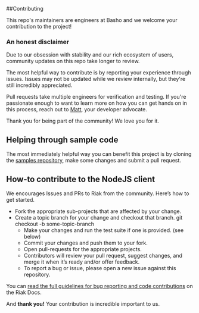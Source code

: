##Contributing

This repo's maintainers are engineers at Basho and we welcome your contribution to the project!

### An honest disclaimer

Due to our obsession with stability and our rich ecosystem of users, community updates on this repo take longer to review. 

The most helpful way to contribute is by reporting your experience through issues. Issues may not be updated while we review internally, but they're still incredibly appreciated.

Pull requests take multiple engineers for verification and testing. If you're passionate enough to want to learn more on how you can get hands on in this process, reach out to [Matt](mailto:mbrender@basho.com), your developer advocate. 

Thank you for being part of the community! We love you for it. 

## Helping through sample code

The most immediately helpful way you can benefit this project is by cloning the [samples repository](https://github.com/basho-labs/riak-nodejs-client-samples/), make some changes and submit a pull request.

## How-to contribute to the NodeJS client

We encourages Issues and PRs to Riak from the community. Here’s how to get started.

* Fork the appropriate sub-projects that are affected by your change. 
* Create a topic branch for your change and checkout that branch.
     git checkout -b some-topic-branch
     * Make your changes and run the test suite if one is provided. (see below)
     * Commit your changes and push them to your fork.
     * Open pull-requests for the appropriate projects.
     * Contributors will review your pull request, suggest changes, and merge it when it’s ready and/or offer feedback.
     * To report a bug or issue, please open a new issue against this repository.

You can [read the full guidelines for bug reporting and code contributions](http://docs.basho.com/riak/latest/community/bugs/) on the Riak Docs. 

And **thank you!** Your contribution is incredible important to us.
